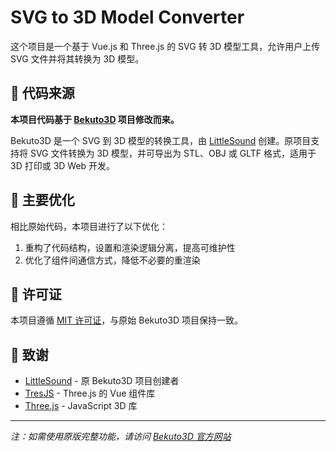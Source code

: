 # SVG to 3D Model Converter

这个项目是一个基于 Vue.js 和 Three.js 的 SVG 转 3D 模型工具，允许用户上传 SVG 文件并将其转换为 3D 模型。

## 📝 代码来源

**本项目代码基于 [Bekuto3D](https://github.com/LittleSound/bekuto3d) 项目修改而来。**

Bekuto3D 是一个 SVG 到 3D 模型的转换工具，由 [LittleSound](https://github.com/LittleSound) 创建。原项目支持将 SVG 文件转换为 3D 模型，并可导出为 STL、OBJ 或 GLTF 格式，适用于 3D 打印或 3D Web 开发。

## 🚀 主要优化

相比原始代码，本项目进行了以下优化：

1. 重构了代码结构，设置和渲染逻辑分离，提高可维护性
2. 优化了组件间通信方式，降低不必要的重渲染

## 📄 许可证

本项目遵循 [MIT 许可证](https://opensource.org/licenses/MIT)，与原始 Bekuto3D 项目保持一致。

## 🙏 致谢

- [LittleSound](https://github.com/LittleSound) - 原 Bekuto3D 项目创建者
- [TresJS](https://tresjs.org/) - Three.js 的 Vue 组件库
- [Three.js](https://threejs.org/) - JavaScript 3D 库

---

*注：如需使用原版完整功能，请访问 [Bekuto3D 官方网站](https://bekuto3d.ayaka.io)*